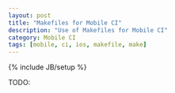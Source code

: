 ```yaml
---
layout: post
title: "Makefiles for Mobile CI"
description: "Use of Makefiles for Mobile CI"
category: Mobile CI
tags: [mobile, ci, ios, makefile, make]
---
```

{% include JB/setup %}

TODO:

<!--more-->
